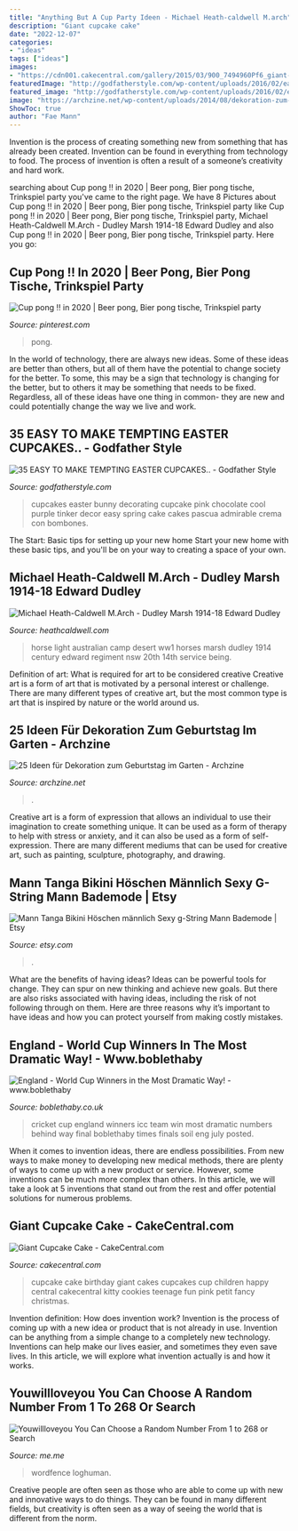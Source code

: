 ```yaml
---
title: "Anything But A Cup Party Ideen - Michael Heath-caldwell M.arch"
description: "Giant cupcake cake"
date: "2022-12-07"
categories:
- "ideas"
tags: ["ideas"]
images:
- "https://cdn001.cakecentral.com/gallery/2015/03/900_7494960Pf6_giant-cupcake-cake.jpg"
featuredImage: "http://godfatherstyle.com/wp-content/uploads/2016/02/easter-cupcakes-eastER.jpg"
featured_image: "http://godfatherstyle.com/wp-content/uploads/2016/02/easter-cupcakes-eastER.jpg"
image: "https://archzine.net/wp-content/uploads/2014/08/dekoration-zum-geburtstag-rosa.jpg"
ShowToc: true
author: "Fae Mann"
---
```



Invention is the process of creating something new from something that has already been created. Invention can be found in everything from technology to food. The process of invention is often a result of a someone’s creativity and hard work.

	

		
searching about Cup pong ‼️ in 2020 | Beer pong, Bier pong tische, Trinkspiel party you've came to the right page. We have 8 Pictures about Cup pong ‼️ in 2020 | Beer pong, Bier pong tische, Trinkspiel party like Cup pong ‼️ in 2020 | Beer pong, Bier pong tische, Trinkspiel party, Michael Heath-Caldwell M.Arch - Dudley Marsh 1914-18 Edward Dudley and also Cup pong ‼️ in 2020 | Beer pong, Bier pong tische, Trinkspiel party. Here you go:
		
    
## Cup Pong ‼️ In 2020 | Beer Pong, Bier Pong Tische, Trinkspiel Party

<img loading=lazy src="https://i.pinimg.com/736x/e1/03/c6/e103c64ea22c3fcaf71a9c5f6ea07878.jpg" onerror="this.onerror=null;this.src='https://tse2.mm.bing.net/th?id=OIP.VuDlgu2ZFyCgt0g3XPcYcQHaJ5&amp;pid=15.1';" alt="Cup pong ‼️ in 2020 | Beer pong, Bier pong tische, Trinkspiel party">

_Source: pinterest.com_

>pong. 

	

In the world of technology, there are always new ideas. Some of these ideas are better than others, but all of them have the potential to change society for the better. To some, this may be a sign that technology is changing for the better, but to others it may be something that needs to be fixed. Regardless, all of these ideas have one thing in common- they are new and could potentially change the way we live and work.

    
## 35 EASY TO MAKE TEMPTING EASTER CUPCAKES.. - Godfather Style

<img loading=lazy src="http://godfatherstyle.com/wp-content/uploads/2016/02/easter-cupcakes-eastER.jpg" onerror="this.onerror=null;this.src='https://tse3.mm.bing.net/th?id=OIP.eCiJ3xERZEHjNKhERT4wPgHaKl&amp;pid=15.1';" alt="35 EASY TO MAKE TEMPTING EASTER CUPCAKES.. - Godfather Style">

_Source: godfatherstyle.com_

>cupcakes easter bunny decorating cupcake pink chocolate cool purple tinker decor easy spring cake cakes pascua admirable crema con bombones. 

	

The Start: Basic tips for setting up your new home
Start your new home with these basic tips, and you'll be on your way to creating a space of your own.

    
## Michael Heath-Caldwell M.Arch - Dudley Marsh 1914-18 Edward Dudley

<img loading=lazy src="http://heathcaldwell.com/yahoo_site_admin/assets/images/Light_Horse_desert_camp_horses_in_lines.34620837_std.jpg" onerror="this.onerror=null;this.src='https://tse1.mm.bing.net/th?id=OIP.qtAmtPy5x07qLtQQy5EDdAHaD7&amp;pid=15.1';" alt="Michael Heath-Caldwell M.Arch - Dudley Marsh 1914-18 Edward Dudley">

_Source: heathcaldwell.com_

>horse light australian camp desert ww1 horses marsh dudley 1914 century edward regiment nsw 20th 14th service being. 

	

Definition of art: What is required for art to be considered creative
Creative art is a form of art that is motivated by a personal interest or challenge. There are many different types of creative art, but the most common type is art that is inspired by nature or the world around us.

    
## 25 Ideen Für Dekoration Zum Geburtstag Im Garten - Archzine

<img loading=lazy src="https://archzine.net/wp-content/uploads/2014/08/dekoration-zum-geburtstag-rosa.jpg" onerror="this.onerror=null;this.src='https://tse2.mm.bing.net/th?id=OIP.iOMdy0SlYqrTHHUiMTnqJQHaLH&amp;pid=15.1';" alt="25 Ideen für Dekoration zum Geburtstag im Garten - Archzine">

_Source: archzine.net_

>. 

	

Creative art is a form of expression that allows an individual to use their imagination to create something unique. It can be used as a form of therapy to help with stress or anxiety, and it can also be used as a form of self-expression. There are many different mediums that can be used for creative art, such as painting, sculpture, photography, and drawing.

    
## Mann Tanga Bikini Höschen Männlich Sexy G-String Mann Bademode | Etsy

<img loading=lazy src="https://i.etsystatic.com/19546126/r/il/4451a2/2324108877/il_1588xN.2324108877_4xqq.jpg" onerror="this.onerror=null;this.src='https://tse2.mm.bing.net/th?id=OIP.xDljpGIGTfecbLCDkvrhvgHaGN&amp;pid=15.1';" alt="Mann Tanga Bikini Höschen männlich Sexy g-String Mann Bademode | Etsy">

_Source: etsy.com_

>. 

	

What are the benefits of having ideas?
Ideas can be powerful tools for change. They can spur on new thinking and achieve new goals. But there are also risks associated with having ideas, including the risk of not following through on them. Here are three reasons why it’s important to have ideas and how you can protect yourself from making costly mistakes.

    
## England - World Cup Winners In The Most Dramatic Way! - Www.boblethaby

<img loading=lazy src="https://www.boblethaby.co.uk/wp-content/uploads/2019/07/skynews-england-cricket-world-cup_4718477-1024x576.jpg" onerror="this.onerror=null;this.src='https://tse2.mm.bing.net/th?id=OIP.MvtqVXQ1CY3FkFdP_8CVugHaEK&amp;pid=15.1';" alt="England - World Cup Winners in the Most Dramatic Way! - www.boblethaby">

_Source: boblethaby.co.uk_

>cricket cup england winners icc team win most dramatic numbers behind way final boblethaby times finals soil eng july posted. 

	

When it comes to invention ideas, there are endless possibilities. From new ways to make money to developing new medical methods, there are plenty of ways to come up with a new product or service. However, some inventions can be much more complex than others. In this article, we will take a look at 5 inventions that stand out from the rest and offer potential solutions for numerous problems.

    
## Giant Cupcake Cake - CakeCentral.com

<img loading=lazy src="https://cdn001.cakecentral.com/gallery/2015/03/900_7494960Pf6_giant-cupcake-cake.jpg" onerror="this.onerror=null;this.src='https://tse4.mm.bing.net/th?id=OIP.fz3hT53TBKnE8lno3gMejgHaLH&amp;pid=15.1';" alt="Giant Cupcake Cake - CakeCentral.com">

_Source: cakecentral.com_

>cupcake cake birthday giant cakes cupcakes cup children happy central cakecentral kitty cookies teenage fun pink petit fancy christmas. 

	

Invention definition: How does invention work?
Invention is the process of coming up with a new idea or product that is not already in use. Invention can be anything from a simple change to a completely new technology. Inventions can help make our lives easier, and sometimes they even save lives. In this article, we will explore what invention actually is and how it works.

    
## Youwillloveyou You Can Choose A Random Number From 1 To 268 Or Search

<img loading=lazy src="https://pics.me.me/thumb_11-9890-7-28-pm-how-long-can-you-keep-eggs-32992899.png" onerror="this.onerror=null;this.src='https://tse2.mm.bing.net/th?id=OIP.Rw6UmpT6N2Mmd1MvFgufJwAAAA&amp;pid=15.1';" alt="Youwillloveyou You Can Choose a Random Number From 1 to 268 or Search">

_Source: me.me_

>wordfence loghuman. 

	

Creative people are often seen as those who are able to come up with new and innovative ways to do things. They can be found in many different fields, but creativity is often seen as a way of seeing the world that is different from the norm.

